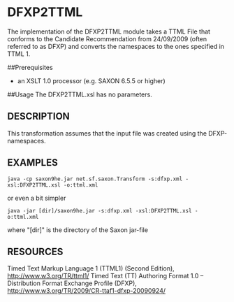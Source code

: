 # DFXP2TTML
The implementation of the DFXP2TTML module takes a TTML File that conforms to the Candidate Recommendation from 24/09/2009 (often referred to as DFXP) and converts the namespaces to the ones specified in TTML 1.


##Prerequisites
- an XSLT 1.0 processor (e.g. SAXON 6.5.5 or higher)

##Usage
The DFXP2TTML.xsl has no parameters.

## DESCRIPTION
This transformation assumes that the input file was created using the DFXP-namespaces.


## EXAMPLES
    java -cp saxon9he.jar net.sf.saxon.Transform -s:dfxp.xml -xsl:DFXP2TTML.xsl -o:ttml.xml

or even a bit simpler    
    
    java -jar [dir]/saxon9he.jar -s:dfxp.xml -xsl:DFXP2TTML.xsl -o:ttml.xml

where "[dir]" is the directory of the Saxon jar-file


## RESOURCES     
Timed Text Markup Language 1 (TTML1) (Second Edition), http://www.w3.org/TR/ttml1/
Timed Text (TT) Authoring Format 1.0 – Distribution Format Exchange Profile (DFXP), http://www.w3.org/TR/2009/CR-ttaf1-dfxp-20090924/